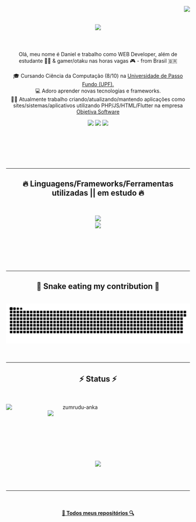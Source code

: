 <img align="right" src="https://visitor-badge.laobi.icu/badge?page_id=DNMaroni.DNMaroni">

<h1 align="center">
  <a href="https://git.io/typing-svg">
    <img src="https://readme-typing-svg.herokuapp.com/?lines=Seja+bem+vindo(a)!+👋;Sou+Daniel+Maroni!;&center=true&size=30">
  </a>
</h1>

<br>
<p align="center">
  Olá, meu nome é Daniel e trabalho como WEB Developer, além de estudante 👨‍💻 & gamer/otaku nas horas vagas 🎮 -  from Brasil 🇧🇷
  <br>
  <br>
  🎓 Cursando Ciência da Computação (8/10) na <a href="https://upf.br/"> Universidade de Passo Fundo (UPF).</a>
  <br>
  💻 Adoro aprender novas tecnologias e frameworks.
  <br>
  🧑‍💼 Atualmente trabalho criando/atualizando/mantendo aplicações como sites/sistemas/aplicativos utilizando PHP/JS/HTML/Flutter na empresa <a href="https://objetivasoftware.com.br/"> Objetiva Software </a>
  <br>
</p>

<div align="center"> 
  <a href="https://www.youtube.com/channel/UC-AMmpyVYPLGOt31jUARpoQ" target="_blank"><img src="https://img.shields.io/badge/YouTube-FF0000?style=for-the-badge&logo=youtube&logoColor=white" target="_blank"></a>
  <a href = "mailto:169481@upf.com"><img src="https://img.shields.io/badge/-Gmail-%23333?style=for-the-badge&logo=gmail&logoColor=white" target="_blank"></a>
  <a href="https://www.linkedin.com/in/daniel-maroni-6426a7175/" target="_blank"><img src="https://img.shields.io/badge/-LinkedIn-%230077B5?style=for-the-badge&logo=linkedin&logoColor=white" target="_blank"></a> 
 
</div>

<br><br><br><br><br>

<hr>
<h2 align="center">🔥 Linguagens/Frameworks/Ferramentas utilizadas || em estudo 🔥</h2>
<br>
<p align="center">
  <a href="https://skillicons.dev">
    <img src="https://skillicons.dev/icons?i=flutter,git,php,github,python,html,javascript,css" /><br>
    <img src="https://skillicons.dev/icons?i=mysql,postgres,java,c,cpp,linux,vscode" />

  </a>
</p>
<br><br><br><br><br>
<hr>

<div align="center">
  <h2>🐍 Snake eating my contribution 🐍</h2>
  <br>
  <img alt="snake eating my contribution" src="https://github.com/DNMaroni/DNMaroni/blob/output/github-contribution-grid-snake.svg">
  <br>
  <br>
  <br>
</div>

  <hr>

<h2 align="center">⚡ Status ⚡</h2>
<br>
<p align=center>
  <div align=center>
    <a href="https://github.com/denvercoder1/github-readme-streak-stats" title="Go to Source">
      <img align="left" width=390 src="https://github-readme-streak-stats.herokuapp.com/?user=DNMaroni&theme=react&border=61dafb&hide_border=true" alt="zumrudu-anka" />
    </a>
    <a href="https://github.com/anuraghazra/github-readme-stats" title="Go to Source">
      <img align="right" width=390 src="https://github-readme-stats.vercel.app/api?username=DNMaroni&show_icons=true&theme=react&border_color=61dafb&hide_border=true" />
    </a>
  </div>
  <br><br><br><br><br><br><br><br><br>
  <div align=center>
    <a href="https://github.com/anuraghazra/github-readme-stats">
      <img width=325 align="center" src="https://github-readme-stats.vercel.app/api/top-langs/?username=DNMaroni&hide=c%23,powershell,Mathematica,Ruby,Objective-C,Objective-C%2b%2b,Cuda&title_color=61dafb&text_color=ffffff&icon_color=61dafb&bg_color=20232a&langs_count=8&layout=compact&border_color=61dafb&hide_border=true" />
    </a>
  </div>
  <br>
  <br>
  <br>
</p>

<hr>

<br>

<h4 align="center">
  <a href="https://github.com/DNMaroni?tab=repositories" title="Show Repositories">🔎 Todos meus repositórios 🔍</a>
</h4>
